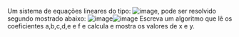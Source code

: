 Um sistema de equações lineares do tipo:
![image](https://github.com/wizardigor/Algoritmo-Hactoberfest2023/assets/51889513/c0d20814-cb27-40ee-83fa-0a8a65c5a7a9), pode ser resolvido segundo mostrado abaixo:
![image](https://github.com/wizardigor/Algoritmo-Hactoberfest2023/assets/51889513/d9f7b193-6b58-4f6f-b9ae-ce2260f55133)![image](https://github.com/wizardigor/Algoritmo-Hactoberfest2023/assets/51889513/a907a7f8-89fb-4ed2-92ad-edc4a09463f3)
Escreva um algoritmo que lê os coeficientes a,b,c,d,e e f e calcula e mostra os valores de x e y.

